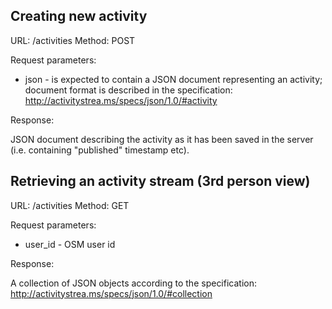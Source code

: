 Creating new activity
---------------------

URL: /activities
Method: POST

Request parameters:

* json -  is expected to contain a JSON document representing an activity;
          document format is described in the specification: http://activitystrea.ms/specs/json/1.0/#activity

Response:

JSON document describing the activity as it has been saved in the server (i.e. containing "published" timestamp etc).

Retrieving an activity stream (3rd person view)
-----------------------------------------------

URL: /activities
Method: GET

Request parameters:

* user_id - OSM user id

Response:

A collection of JSON objects according to the specification: http://activitystrea.ms/specs/json/1.0/#collection
